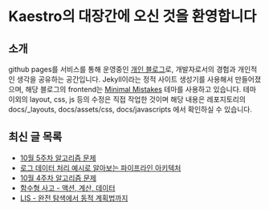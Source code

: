 # Kaestro의 대장간에 오신 것을 환영합니다

## 소개

github pages를 서비스를 통해 운영중인 [개인 블로그](https://kaestro.github.io)로, 개발자로서의 경험과 개인적인 생각을 공유하는 공간입니다. Jekyll이라는 정적 사이트 생성기를 사용해서 만들어졌으며, 해당 블로그의 frontend는 [Minimal Mistakes](https://mmistakes.github.io/minimal-mistakes/) 테마를 사용하고 있습니다. 테마 이외의 layout, css, js 등의 수정은 직접 작업한 것이며 해당 내용은 레포지토리의 docs/_layouts, docs/assets/css, docs/javascripts 에서 확인하실 수 있습니다.

## 최신 글 목록
<!-- BLOG-POST-LIST:START -->
- [10월 5주차 알고리즘 문제](https://kaestro.github.io/algorithm/2024/10/28/10%EC%9B%94-5%EC%A3%BC%EC%B0%A8-%EC%95%8C%EA%B3%A0%EB%A6%AC%EC%A6%98-%EB%AC%B8%EC%A0%9C.html)
- [로그 데이터 처리 예시로 알아보는 파이프라인 아키텍처](https://kaestro.github.io/%EA%B0%9C%EB%B0%9C%EC%9D%B4%EC%95%BC%EA%B8%B0/2024/10/20/%ED%8C%8C%EC%9D%B4%ED%94%84%EB%9D%BC%EC%9D%B8-%EC%95%84%ED%82%A4%ED%85%8D%EC%B2%98.html)
- [10월 4주차 알고리즘 문제](https://kaestro.github.io/algorithm/2024/10/20/10%EC%9B%94-4%EC%A3%BC%EC%B0%A8-%EC%95%8C%EA%B3%A0%EB%A6%AC%EC%A6%98-%EB%AC%B8%EC%A0%9C.html)
- [함수형 사고 - 액션, 계산, 데이터](https://kaestro.github.io/%EA%B0%9C%EB%B0%9C%EC%9D%B4%EC%95%BC%EA%B8%B0/2024/10/17/%ED%95%A8%EC%88%98%ED%98%95%EC%BD%94%EB%94%A9-part1.html)
- [LIS - 완전 탐색에서 동적 계획법까지](https://kaestro.github.io/algorithm/2024/10/01/LIS.html)
<!-- BLOG-POST-LIST:END -->